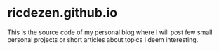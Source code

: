# ricdezen.github.io

This is the source code of my personal blog where
I will post few small personal projects or short
articles about topics I deem interesting.
